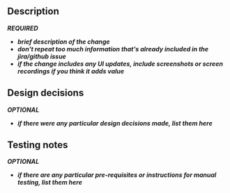 ## Description ##
***REQUIRED***
- ***brief description of the change***
- ***don't repeat too much information that's already included in the jira/github issue***
- ***if the change includes any UI updates, include screenshots or screen recordings if you think it adds value***

## Design decisions
***OPTIONAL***
- ***if there were any particular design decisions made, list them here***

## Testing notes
***OPTIONAL***
- ***if there are any particular pre-requisites or instructions for manual testing, list them here***
